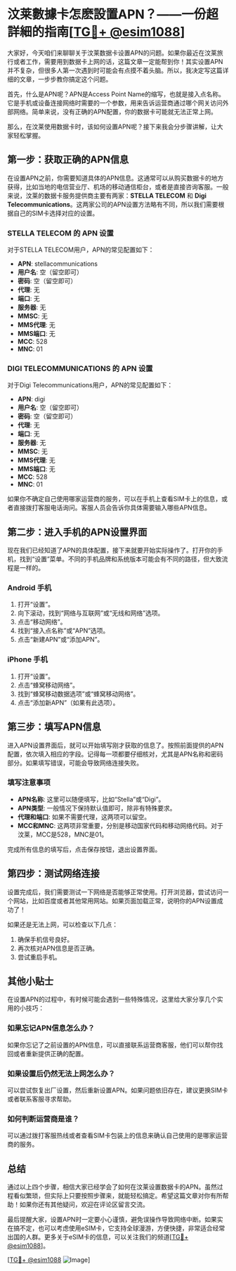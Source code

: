 # 汶莱數據卡怎麽設置APN？——一份超詳細的指南[[TG💪+ @esim1088](https://t.me/s/esim1088)]

大家好，今天咱们来聊聊关于汶莱数据卡设置APN的问题。如果你最近在汶莱旅行或者工作，需要用到数据卡上网的话，这篇文章一定能帮到你！其实设置APN并不复杂，但很多人第一次遇到时可能会有点摸不着头脑。所以，我决定写这篇详细的文章，一步步教你搞定这个问题。

首先，什么是APN呢？APN是Access Point Name的缩写，也就是接入点名称。它是手机或设备连接网络时需要的一个参数，用来告诉运营商通过哪个网关访问外部网络。简单来说，没有正确的APN配置，你的数据卡可能就无法正常上网。

那么，在汶莱使用数据卡时，该如何设置APN呢？接下来我会分步骤讲解，让大家轻松掌握。

## 第一步：获取正确的APN信息

在设置APN之前，你需要知道具体的APN信息。这通常可以从购买数据卡的地方获得，比如当地的电信营业厅、机场的移动通信柜台，或者是直接咨询客服。一般来说，汶莱的数据卡服务提供商主要有两家：**STELLA TELECOM** 和 **Digi Telecommunications**。这两家公司的APN设置方法略有不同，所以我们需要根据自己的SIM卡选择对应的设置。

### STELLA TELECOM 的 APN 设置
对于STELLA TELECOM用户，APN的常见配置如下：
- **APN**: stellacommunications
- **用户名**: 空（留空即可）
- **密码**: 空（留空即可）
- **代理**: 无
- **端口**: 无
- **服务器**: 无
- **MMSC**: 无
- **MMS代理**: 无
- **MMS端口**: 无
- **MCC**: 528
- **MNC**: 01

### DIGI TELECOMMUNICATIONS 的 APN 设置
对于Digi Telecommunications用户，APN的常见配置如下：
- **APN**: digi
- **用户名**: 空（留空即可）
- **密码**: 空（留空即可）
- **代理**: 无
- **端口**: 无
- **服务器**: 无
- **MMSC**: 无
- **MMS代理**: 无
- **MMS端口**: 无
- **MCC**: 528
- **MNC**: 01

如果你不确定自己使用哪家运营商的服务，可以在手机上查看SIM卡上的信息，或者直接拨打客服电话询问。客服人员会告诉你具体需要输入哪些APN信息。

## 第二步：进入手机的APN设置界面

现在我们已经知道了APN的具体配置，接下来就要开始实际操作了。打开你的手机，找到“设置”菜单。不同的手机品牌和系统版本可能会有不同的路径，但大致流程是一样的。

### Android 手机
1. 打开“设置”。
2. 向下滚动，找到“网络与互联网”或“无线和网络”选项。
3. 点击“移动网络”。
4. 找到“接入点名称”或“APN”选项。
5. 点击“新建APN”或“添加APN”。

### iPhone 手机
1. 打开“设置”。
2. 点击“蜂窝移动网络”。
3. 找到“蜂窝移动数据选项”或“蜂窝移动网络”。
4. 点击“添加新APN”（如果有此选项）。

## 第三步：填写APN信息

进入APN设置界面后，就可以开始填写刚才获取的信息了。按照前面提供的APN配置，依次填入相应的字段。记得每一项都要仔细核对，尤其是APN名称和密码部分。如果填写错误，可能会导致网络连接失败。

### 填写注意事项
- **APN名称**: 这里可以随便填写，比如“Stella”或“Digi”。
- **APN类型**: 一般情况下保持默认值即可，除非有特殊要求。
- **代理和端口**: 如果不需要代理，这两项可以留空。
- **MCC和MNC**: 这两项非常重要，分别是移动国家代码和移动网络代码。对于汶莱，MCC是528，MNC是01。

完成所有信息的填写后，点击保存按钮，退出设置界面。

## 第四步：测试网络连接

设置完成后，我们需要测试一下网络是否能够正常使用。打开浏览器，尝试访问一个网站，比如百度或者其他常用网站。如果页面加载正常，说明你的APN设置成功了！

如果还是无法上网，可以检查以下几点：
1. 确保手机信号良好。
2. 再次核对APN信息是否正确。
3. 尝试重启手机。

## 其他小贴士

在设置APN的过程中，有时候可能会遇到一些特殊情况，这里给大家分享几个实用的小技巧：

### 如果忘记APN信息怎么办？
如果你忘记了之前设置的APN信息，可以直接联系运营商客服，他们可以帮你找回或者重新提供正确的配置。

### 如果设置后仍然无法上网怎么办？
可以尝试恢复出厂设置，然后重新设置APN。如果问题依旧存在，建议更换SIM卡或者联系客服寻求帮助。

### 如何判断运营商是谁？
可以通过拨打客服热线或者查看SIM卡包装上的信息来确认自己使用的是哪家运营商的服务。

## 总结

通过以上四个步骤，相信大家已经学会了如何在汶莱设置数据卡的APN。虽然过程看似繁琐，但实际上只要按照步骤来，就能轻松搞定。希望这篇文章对你有所帮助！如果你还有其他疑问，欢迎在评论区留言交流。

最后提醒大家，设置APN时一定要小心谨慎，避免误操作导致网络中断。如果实在搞不定，也可以考虑使用eSIM卡，它支持全球漫游，方便快捷，非常适合经常出国的人群。更多关于eSIM卡的信息，可以关注我们的频道[[TG💪+ @esim1088](https://t.me/s/esim1088)]。

[[TG💪+ @esim1088](https://t.me/s/esim1088) ![Image](https://i.postimg.cc/4NQfJmqS/Snipaste-2025-05-13-00-14-12.png)]